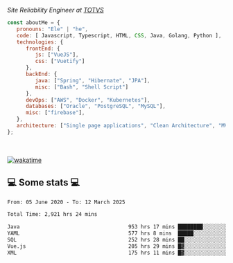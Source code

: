 <p><em>Site Reliability Engineer at <a href="https://www.totvs.com/">TOTVS</a></br>
</em></p>


```javascript
const aboutMe = {
   pronouns: "Ele" | "he",
   code: [ Javascript, Typescript, HTML, CSS, Java, Golang, Python ],
   technologies: {
      frontEnd: {
         js: ["VueJS"],
         css: ["Vuetify"]
      },
      backEnd: {
         java: ["Spring", "Hibernate", "JPA"],
         misc: ["Bash", "Shell Script"]
      },
      devOps: ["AWS", "Docker", "Kubernetes"],
      databases: ["Oracle", "PostgreSQL", "MySQL"],
      misc: ["firebase"],
   },
   architecture: ["Single page applications", "Clean Architecture", "MVC", "Microservices"],
};
```
</br></br>
[![wakatime](https://wakatime.com/badge/user/a3a8ed06-d304-4d6b-bc86-4adc418cdea7.svg)](https://wakatime.com/@a3a8ed06-d304-4d6b-bc86-4adc418cdea7)
<h2>💻 Some stats 💻</h2>

<!--START_SECTION:waka-->

```txt
From: 05 June 2020 - To: 12 March 2025

Total Time: 2,921 hrs 24 mins

Java                                   953 hrs 17 mins ████████░░░░░░░░░░░░░░░░░   32.63 %
YAML                                   577 hrs 8 mins  █████░░░░░░░░░░░░░░░░░░░░   19.76 %
SQL                                    252 hrs 28 mins ██░░░░░░░░░░░░░░░░░░░░░░░   08.64 %
Vue.js                                 205 hrs 29 mins █▓░░░░░░░░░░░░░░░░░░░░░░░   07.03 %
XML                                    175 hrs 11 mins █▓░░░░░░░░░░░░░░░░░░░░░░░   06.00 %
```

<!--END_SECTION:waka-->
